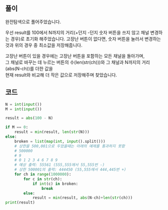 ## 풀이

완전탐색으로 풀어주었습니다.

우선 result를 100에서 N까지의 거리(+던지 -던지 숫자 버튼을 쓰지 않고 채널 변경하는 경우)로 초기화 해주었습니다.
고장난 버튼이 없다면, 숫자 버튼을 눌러서 변경하는 것과 위의 경우 중 최소값을 저장해줍니다.

고장난 버튼이 있을 경우에는 고장난 버튼을 포함하는 모든 채널을 돌아가며,  
그 채널로 바꾸는 데 누르는 버튼의 수(len(str(ch)))와 그 채널과 N까지의 거리(abs(N-ch))를 더한 값을  
현재 result와 비교해 더 작은 값으로 저장해주며 찾았습니다.

## 코드

```python
N = int(input())
M = int(input())

result = abs(100 - N)

if M == 0:
    result = min(result, len(str(N)))
else:
    broken = list(map(int, input().split()))
    # 상한을 500,001으로 두었을때는 아래의 예제를 통과하지 못함
    # 500000
    # 9
    # 0 1 2 3 4 6 7 8 9
    # 예상 출력: 55561 (555,555에서 55,555번 -)
    # 상한 500001의 출력: 444450 (55,555에서 444,445번 +)
    for ch in range(1000000):
        for c in str(ch):
            if int(c) in broken:
                break
        else:
            result = min(result, abs(N-ch)+len(str(ch)))
print(result)
```
